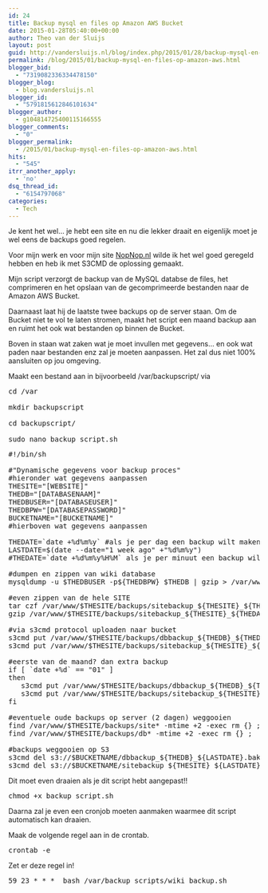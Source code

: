 ```yaml
---
id: 24
title: Backup mysql en files op Amazon AWS Bucket
date: 2015-01-28T05:40:00+00:00
author: Theo van der Sluijs
layout: post
guid: http://vandersluijs.nl/blog/index.php/2015/01/28/backup-mysql-en-files-op-amazon-aws/
permalink: /blog/2015/01/backup-mysql-en-files-op-amazon-aws.html
blogger_bid:
  - "7319082336334478150"
blogger_blog:
  - blog.vandersluijs.nl
blogger_id:
  - "5791815612846101634"
blogger_author:
  - g104814725400115166555
blogger_comments:
  - "0"
blogger_permalink:
  - /2015/01/backup-mysql-en-files-op-amazon-aws.html
hits:
  - "545"
itrr_another_apply:
  - 'no'
dsq_thread_id:
  - "6154797068"
categories:
  - Tech
---
```

Je kent het wel&#8230; je hebt een site en nu die lekker draait en eigenlijk moet je wel eens de backups goed regelen.

Voor mijn werk en voor mijn site [NopNop.nl](http://nopnop.nl/) wilde ik het wel goed geregeld hebben en heb ik met S3CMD de oplossing gemaakt.
  
<!--more-->

Mijn script verzorgt de backup van de MySQL databse de files, het comprimeren en het opslaan van de gecomprimeerde bestanden naar de Amazon AWS Bucket.

Daarnaast laat hij de laatste twee backups op de server staan. Om de Bucket niet te vol te laten stromen, maakt het script een maand backup aan en ruimt het ook wat bestanden op binnen de Bucket.

Boven in staan wat zaken wat je moet invullen met gegevens&#8230; en ook wat paden naar bestanden enz zal je moeten aanpassen. Het zal dus niet 100% aansluiten op jou omgeving.

Maakt een bestand aan in bijvoorbeeld /var/backupscript/ via
  


<pre class="displaysourcecode" id="presourcecode_636345">cd /var

mkdir backupscript

cd backupscript/

sudo nano backup_script.sh
</pre>



<pre class="displaysourcecode" id="presourcecode_636345">#!/bin/sh

#"Dynamische gegevens voor backup proces"
#hieronder wat gegevens aanpassen 
THESITE="[WEBSITE]"
THEDB="[DATABASENAAM]"
THEDBUSER="[DATABASEUSER]"
THEDBPW="[DATABASEPASSWORD]"
BUCKETNAME="[BUCKETNAME]"
#hierboven wat gegevens aanpassen 

THEDATE=`date +%d%m%y` #als je per dag een backup wilt maken
LASTDATE=$(date --date="1 week ago" +"%d%m%y")
#THEDATE=`date +%d%m%y%H%M` als je per minuut een backup wilt maken!

#dumpen en zippen van wiki database
mysqldump -u $THEDBUSER -p${THEDBPW} $THEDB | gzip &gt; /var/www/$THESITE/backups/dbbackup_${THEDB}_${THEDATE}.bak.gz

#even zippen van de hele SITE
tar czf /var/www/$THESITE/backups/sitebackup_${THESITE}_${THEDATE}.tar -C / var/www/$THESITE/public_html
gzip /var/www/$THESITE/backups/sitebackup_${THESITE}_${THEDATE}.tar

#via s3cmd protocol uploaden naar bucket
s3cmd put /var/www/$THESITE/backups/dbbackup_${THEDB}_${THEDATE}.bak.gz s3://$BUCKETNAME/
s3cmd put /var/www/$THESITE/backups/sitebackup_${THESITE}_${THEDATE}.tar.gz s3://$BUCKETNAME/

#eerste van de maand? dan extra backup
if [ `date +%d` == "01" ]
then
   s3cmd put /var/www/$THESITE/backups/dbbackup_${THEDB}_${THEDATE}.bak.gz s3://$BUCKETNAME/monthbackup/
   s3cmd put /var/www/$THESITE/backups/sitebackup_${THESITE}_${THEDATE}.tar.gz s3://$BUCKETNAME/monthbackup/
fi

#eventuele oude backups op server (2 dagen) weggooien
find /var/www/$THESITE/backups/site* -mtime +2 -exec rm {} ;
find /var/www/$THESITE/backups/db* -mtime +2 -exec rm {} ;

#backups weggooien op S3
s3cmd del s3://$BUCKETNAME/dbbackup_${THEDB}_${LASTDATE}.bak.gz
s3cmd del s3://$BUCKETNAME/sitebackup_${THESITE}_${LASTDATE}.tar.gz
</pre>

Dit moet even draaien als je dit script hebt aangepast!!

<pre class="displaysourcecode" id="presourcecode_636345">chmod +x backup_script.sh
</pre>

Daarna zal je even een cronjob moeten aanmaken waarmee dit script automatisch kan draaien.
  
Maak de volgende regel aan in de crontab.

<pre class="displaysourcecode" id="presourcecode_636345">crontab -e
</pre>

Zet er deze regel in!

<pre class="displaysourcecode" id="presourcecode_636345">59 23 * * *  bash /var/backup_scripts/wiki_backup.sh
</pre>